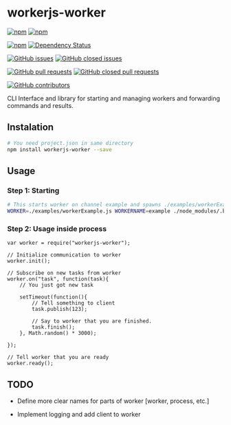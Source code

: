 # workerjs-worker

[![npm](https://img.shields.io/npm/dw/workerjs-worker.svg)](https://www.npmjs.com/package/workerjs-worker)
[![npm](https://img.shields.io/npm/dt/workerjs-worker.svg)](https://www.npmjs.com/package/workerjs-worker)

[![npm](https://img.shields.io/npm/v/workerjs-worker.svg)](https://www.npmjs.com/package/workerjs-worker)
[![Dependency Status](https://www.versioneye.com/user/projects/591edf7ddb8883004c604b15/badge.svg?style=flat-square)](https://www.versioneye.com/user/projects/591edf7ddb8883004c604b15)

[![GitHub issues](https://img.shields.io/github/issues/workerJS/workerjs-worker.svg)](https://github.com/workerJS/workerjs-worker/issues)
[![GitHub closed issues](https://img.shields.io/github/issues-closed/workerJS/workerjs-worker.svg)](https://github.com/workerJS/workerjs-worker/issues?q=is%3Aissue+is%3Aclosed)

[![GitHub pull requests](https://img.shields.io/github/workerJS/workerjs-worker.svg)](https://github.com/workerJS/workerjs-worker/pulls)
[![GitHub closed pull requests](https://img.shields.io/github/issues-pr-closed/workerJS/workerjs-worker.svg)](https://github.com/workerJS/workerjs-worker/pulls?q=is%3Apr+is%3Aclosed)

[![GitHub contributors](https://img.shields.io/github/contributors/workerJS/workerjs-worker.svg)](https://github.com/workerJS/workerjs-worker/graphs/contributors)

CLI Interface and library for starting and managing workers and forwarding commands and results.

## Instalation

```bash
# You need project.json in same directory
npm install workerjs-worker --save
```

## Usage

### Step 1:  Starting

```bash
# This starts worker on channel example and spawns ./examples/workerExample.js
WORKER=./examples/workerExample.js WORKERNAME=example ./node_modules/.bin/workerjs-worker
```

### Step 2: Usage inside process

```nodejs
var worker = require("workerjs-worker");

// Initialize communication to worker
worker.init();

// Subscribe on new tasks from worker
worker.on("task", function(task){
	// You just got new task

	setTimeout(function(){
		// Tell something to client
		task.publish(123);

		// Say to worker that you are finished. 
		task.finish();
	}, Math.random() * 3000);

});

// Tell worker that you are ready
worker.ready();

```

## TODO

 * Define more clear names for parts of worker [worker, process, etc.]

 * Implement logging and add client to worker


